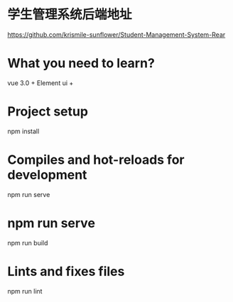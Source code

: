 # 学生管理系统后端地址
https://github.com/krismile-sunflower/Student-Management-System-Rear
# What you need to learn?
vue 3.0 + Element ui + 
# Project setup
npm install
# Compiles and hot-reloads for development
npm run serve
# npm run serve
npm run build
# Lints and fixes files
npm run lint

